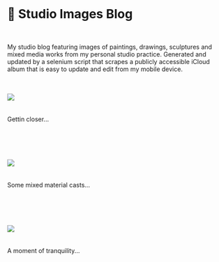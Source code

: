<br>
<h1 style="margin-top: 20px; margin-bottom: 50px" >🌱 Studio Images Blog</h1>
<p> My studio blog featuring images of paintings, drawings, sculptures and mixed media works from my personal studio practice. Generated and updated by a selenium script that scrapes a publicly accessible iCloud album that is easy to update and edit from my mobile device.</p>
<br>
<br>
<img style="max-width: 500px; margin-bottom: 20px" src="https://cvws.icloud-content.com/S/AZZNIkmeOWgJ6ZMJ_zgoTYPOLUK4/IMG_0003.JPG?o=Aoq49Z96_JCacx6KmlF2cgBOStMxVeYZyxptf_emqtPm&v=1&z=https%3A%2F%2Fp50-content.icloud.com%3A443&x=1&a=CAogYD7oK8hlR-dk0xPBykDnjSWPIByg7LC0NT27VQWZ1NwSZRCqyNWnkS8Yqt_orJEvIgEAUgTOLUK4aiVawyAbimRxFD_nqLTh6Mz7YVODa0gzjCxtZnavUhxYX75RO5ptciW4Fxt1xz8yoBIcnkdYjB5aJsWjJpVx_RcDMAKt0CkMPrYodlyM&e=1619565096&r=4ba9da4a-f03d-4b9d-b359-ba972aed4a4c-6&s=X7eUFSBDcbGnNLX7i-m0BpENgb8">
<br><p style="margin-bottom: 50px">Gettin closer...</p><br><br>
<img style="max-width: 500px; margin-bottom: 20px" src="https://cvws.icloud-content.com/S/AZddQ0gIKPDcUbuK46WbwybMgyqZ/IMG_0002.JPG?o=AhAVZ-L1ZuciNQOTRFJC-vOztzaNOPe6czWqNK6iUDCV&v=1&z=https%3A%2F%2Fp50-content.icloud.com%3A443&x=1&a=CAogt-IZY56KbwLksBraB-xV2Xvz4AI_F5Jjskj22OPBnNwSZRDM69WnkS8YzILprJEvIgEAUgTMgyqZaiVG01XdBcNem5hch__u2jNj1iyphOdDO3Icietg2cZc7Xs7KwRnciUkWjd9CcvYZBrDxAvZofeTcB7QU_vIXYw89Q1r2CCv1yucVSo3&e=1619565101&r=1a44c790-a0ce-4d9e-99bf-8c3deb37e260-3&s=Z1ODK8UPQL9RIjPvlAcU8WtxWic">
<br><p style="margin-bottom: 50px">Some mixed material casts...</p><br><br>
<img style="max-width: 500px; margin-bottom: 20px" src="https://cvws.icloud-content.com/S/AS6Y8AqWDe9c8VFV5JLBhvDuqHmR/IMG_0001.JPG?o=AqAqFTKkqi5qhWlaAwWRkAV4Df5bvnhkf34flQmolTAF&v=1&z=https%3A%2F%2Fp50-content.icloud.com%3A443&x=1&a=CAog0bmF-wR6qEClP19qRWqBw0Ds0zv45wn1292TnJILJ9gSZRDVkdankS8Y1ajprJEvIgEAUgTuqHmRaiULhfG1V-vd6eWMdiWRCaT5ogvuBGAnAIH-HCutgdRKRTZcIskmciXN0yB1PrDSDfGoy7c2ClcA5cqii_j6FUbB4WLrbuaTMA9pShm5&e=1619565106&r=c9fbbd78-1572-4d9c-9562-e38aba318933-6&s=idlVyPHP5iI_0pZUUgrHIhhJZrM">
<br><p style="margin-bottom: 50px">A moment of tranquility...</p><br><br>